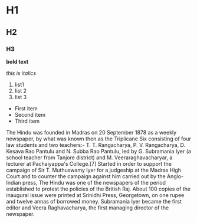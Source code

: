 # H1
## H2
### H3

**bold text**


*this is italics*

1. list1
2. list 2
3. list 3


- First item
- Second item
- Third item

The Hindu was founded in Madras on 20 September 1878 as a weekly newspaper, by what was known then as the Triplicane Six consisting of four law students and two teachers:- T. T. Rangacharya, P. V. Rangacharya, D. Kesava Rao Pantulu and N. Subba Rao Pantulu, led by G. Subramania Iyer (a school teacher from Tanjore  district) and M. Veeraraghavacharyar, a lecturer at Pachaiyappa's College.[7] Started in order to support the campaign of Sir T. Muthuswamy Iyer for a judgeship at the Madras High Court and to counter the campaign against him carried out by the Anglo-Indian press, The Hindu was one of the newspapers of the period established to protest the policies of the British Raj. About 100 copies of the inaugural issue were printed at Srinidhi Press, Georgetown, on one rupee and twelve annas of borrowed money. Subramania Iyer became the first editor and Veera Raghavacharya, the first managing director of the newspaper.
